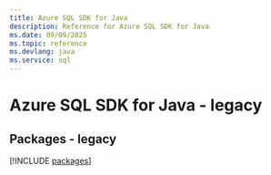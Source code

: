 ```yaml
---
title: Azure SQL SDK for Java
description: Reference for Azure SQL SDK for Java
ms.date: 09/09/2025
ms.topic: reference
ms.devlang: java
ms.service: sql
---
```

# Azure SQL SDK for Java - legacy
## Packages - legacy
[!INCLUDE [packages](sql-index.md)]